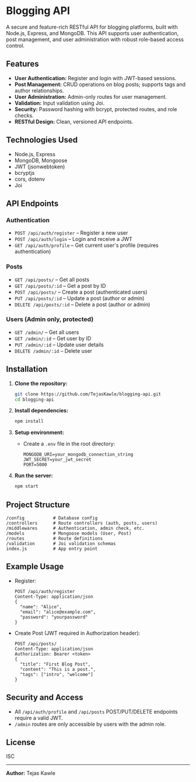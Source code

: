 # Blogging API

A secure and feature-rich RESTful API for blogging platforms, built with Node.js, Express, and MongoDB. This API supports user authentication, post management, and user administration with robust role-based access control.

## Features

- **User Authentication:** Register and login with JWT-based sessions.
- **Post Management:** CRUD operations on blog posts; supports tags and author relationships.
- **User Administration:** Admin-only routes for user management.
- **Validation:** Input validation using Joi.
- **Security:** Password hashing with bcrypt, protected routes, and role checks.
- **RESTful Design:** Clean, versioned API endpoints.

## Technologies Used

- Node.js, Express
- MongoDB, Mongoose
- JWT (jsonwebtoken)
- bcryptjs
- cors, dotenv
- Joi

## API Endpoints

### Authentication

- `POST /api/auth/register` – Register a new user
- `POST /api/auth/login` – Login and receive a JWT
- `GET /api/auth/profile` – Get current user's profile (requires authentication)

### Posts

- `GET /api/posts/` – Get all posts
- `GET /api/posts/:id` – Get a post by ID
- `POST /api/posts/` – Create a post (authenticated users)
- `PUT /api/posts/:id` – Update a post (author or admin)
- `DELETE /api/posts/:id` – Delete a post (author or admin)

### Users (Admin only, protected)

- `GET /admin/` – Get all users
- `GET /admin/:id` – Get user by ID
- `PUT /admin/:id` – Update user details
- `DELETE /admin/:id` – Delete user

## Installation

1. **Clone the repository:**
   ```bash
   git clone https://github.com/TejasKawle/blogging-api.git
   cd blogging-api
   ```

2. **Install dependencies:**
   ```bash
   npm install
   ```

3. **Setup environment:**
   - Create a `.env` file in the root directory:
     ```
     MONGODB_URI=your_mongodb_connection_string
     JWT_SECRET=your_jwt_secret
     PORT=5000
     ```

4. **Run the server:**
   ```bash
   npm start
   ```

## Project Structure

```
/config           # Database config
/controllers      # Route controllers (auth, posts, users)
/middlewares      # Authentication, admin check, etc.
/models           # Mongoose models (User, Post)
/routes           # Route definitions
/validation       # Joi validation schemas
index.js          # App entry point
```

## Example Usage

- Register:
  ```http
  POST /api/auth/register
  Content-Type: application/json
  {
    "name": "Alice",
    "email": "alice@example.com",
    "password": "yourpassword"
  }
  ```

- Create Post (JWT required in Authorization header):
  ```http
  POST /api/posts/
  Content-Type: application/json
  Authorization: Bearer <token>
  {
    "title": "First Blog Post",
    "content": "This is a post.",
    "tags": ["intro", "welcome"]
  }
  ```

## Security and Access

- All `/api/auth/profile` and `/api/posts` POST/PUT/DELETE endpoints require a valid JWT.
- `/admin` routes are only accessible by users with the admin role.

## License

ISC

---

**Author:** Tejas Kawle

